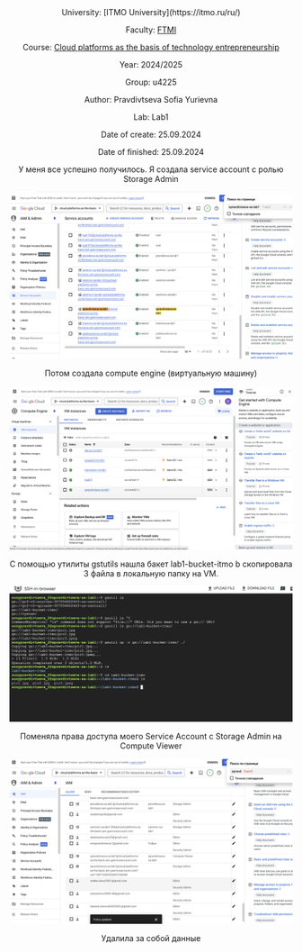 <div align="center">
University: [ITMO University](https://itmo.ru/ru/)

Faculty: [FTMI](https://ftmi.itmo.ru/)

Course: [Cloud platforms as the basis of technology entrepreneurship](https://itmo-ict-faculty.github.io/cloud-platforms-as-the-basis-of-technology-entrepreneurship/) 

Year: 2024/2025

Group: u4225

Author: Pravdivtseva Sofia Yurievna

Lab: Lab1

Date of create: 25.09.2024

Date of finished: 25.09.2024


У меня все успешно получилось.
Я создала service account c ролью Storage Admin

![2./2.jpg](/lab1/2.png)  

Потом создала compute engine (виртуальную машину)

![3./3.jpg](/lab1/3.png) 

С помощью утилиты gstutils нашла бакет lab1-bucket-itmo b cкопировала 3 файла в локальную папку на VM.

![1./1.jpg](/lab1/1.png)   

Поменяла права доступа моего Service Account с Storage Admin на Compute Viewer

![4./4.jpg](/lab1/4.png)      

  
Удалила за собой данные 



